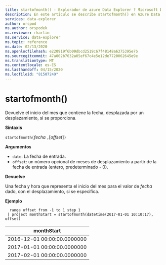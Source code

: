 ```yaml
---
title: startofmonth() - Explorador de azure Data Explorer ? Microsoft Docs
description: En este artículo se describe startofmonth() en Azure Data Explorer.
services: data-explorer
author: orspod
ms.author: orspodek
ms.reviewer: rkarlin
ms.service: data-explorer
ms.topic: reference
ms.date: 02/13/2020
ms.openlocfilehash: e220919f6b09dbcd2519c67f48148a6375395e7b
ms.sourcegitcommit: 47a002b7032a05ef67c4e5e12de7720062645e9e
ms.translationtype: MT
ms.contentlocale: es-ES
ms.lasthandoff: 04/15/2020
ms.locfileid: "81507249"
---
```

# <a name="startofmonth"></a>startofmonth()

Devuelve el inicio del mes que contiene la fecha, desplazada por un desplazamiento, si se proporciona.

**Sintaxis**

`startofmonth(`*fecha* `,`[*offset*]`)`

**Argumentos**

* `date`: La fecha de entrada.
* `offset`: un número opcional de meses de desplazamiento a partir de la fecha de entrada (entero, predeterminado - 0).

**Devuelve**

Una fecha y hora que representa el inicio del mes para el valor de *fecha* dado, con el desplazamiento, si se especifica.

**Ejemplo**

```kusto
  range offset from -1 to 1 step 1
 | project monthStart = startofmonth(datetime(2017-01-01 10:10:17), offset) 
```

|monthStart|
|---|
|2016-12-01 00:00:00.0000000|
|2017-01-01 00:00:00.0000000|
|2017-02-01 00:00:00.0000000|